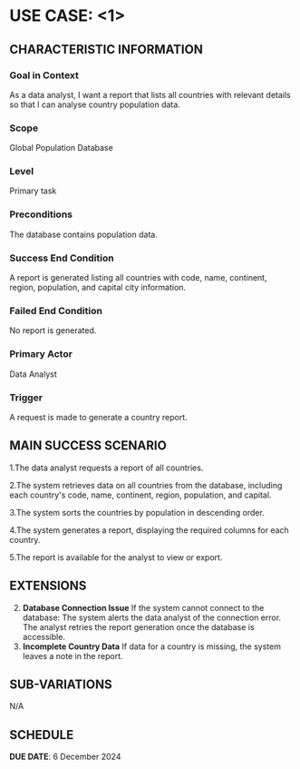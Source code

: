# USE CASE: <1> <Country Report>

## CHARACTERISTIC INFORMATION

### Goal in Context

As a data analyst, I want a report that lists all countries with relevant details so that I can analyse country population data.

### Scope

Global Population Database

### Level

Primary task

### Preconditions

The database contains population data.

### Success End Condition

A report is generated listing all countries with code, name, continent, region, population, and capital city information.

### Failed End Condition

No report is generated.

### Primary Actor

Data Analyst

### Trigger

A request is made to generate a country report.

## MAIN SUCCESS SCENARIO

1.The data analyst requests a report of all countries.

2.The system retrieves data on all countries from the database, including each country's code, name, continent, region, population, and capital.

3.The system sorts the countries by population in descending order.

4.The system generates a report, displaying the required columns for each country.

5.The report is available for the analyst to view or export.

## EXTENSIONS

2. **Database Connection Issue**
    If the system cannot connect to the database:
    The system alerts the data analyst of the connection error.
    The analyst retries the report generation once the database is accessible.
4. **Incomplete Country Data**
    If data for a country is missing, the system leaves a note in the report.

## SUB-VARIATIONS

N/A

## SCHEDULE

**DUE DATE**: 6 December 2024
